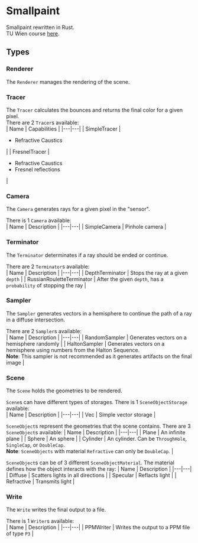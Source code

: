 # Smallpaint
Smallpaint rewritten in Rust.  
TU Wien course [here](https://www.cg.tuwien.ac.at/courses/Rendering/VU.SS2019.html).

## Types
### Renderer
The `Renderer` manages the rendering of the scene.  

### Tracer
The `Tracer` calculates the bounces and returns the final color for a given pixel.  
There are 2 `Tracer`s available:  
| Name | Capabilities |
|---|---|
| SimpleTracer | <ul><li>Refractive Caustics</li></ul> |
| FresnelTracer | <ul><li>Refractive Caustics</li><li>Fresnel reflections</li></ul> |  

### Camera
The `Camera` generates rays for a given pixel in the "sensor".

There is 1 `Camera` available:  
| Name | Description |
|---|---|
| SimpleCamera | Pinhole camera |

### Terminator
The `Terminator` determinates if a ray should be ended or continue.  

There are 2 `Terminator`s available:  
| Name | Description |
|---|---|
| DepthTerminator | Stops the ray at a given `depth` |
| RussianRouletteTerminator | After the given `depth`, has a `probability` of stopping the ray |  

### Sampler
The `Sampler` generates vectors in a hemisphere to continue the path of a ray in a diffuse intersection.  

There are 2 `Sampler`s available:  
| Name | Description |
|---|---|
| RandomSampler | Generates vectors on a hemisphere randomly |
| HaltonSampler | Generates vectors on a hemisphere using numbers from the Halton Sequence.<br/>**Note**: This sampler is not recommended as it generates artifacts on the final image |  

### Scene
The `Scene` holds the geometries to be rendered.  

`Scene`s can have different types of storages. There is 1 `SceneObjectStorage` available:  
| Name | Description |
|---|---|
| Vec | Simple vector storage |  

`SceneObject`s represent the geometries that the scene contains. There are 3 `SceneObject`s available:
| Name | Description |
|---|---|
| Plane | An infinite plane |
| Sphere | An sphere |
| Cylinder | An cylinder. Can be `ThroughHole`, `SingleCap`, or `DoubleCap`.<br/>**Note**: `SceneObjects` with material `Refractive` can only be `DoubleCap`. |  

`SceneObject`s can be of 3 different `SceneObjectMaterial`. The material defines how the object interacts with the ray:
| Name | Description |
|---|---|
| Diffuse | Scatters lights in all directions |
| Specular | Reflacts light |
| Refractive | Transmits light |  

### Write
The `Write` writes the final output to a file.  

There is 1 `Writer`s available:  
| Name | Description |
|---|---|
| PPMWriter | Writes the output to a PPM file of type `P3` |
